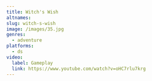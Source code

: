 ```yaml
---
title: Witch's Wish
altnames:
slug: witch-s-wish
image: /images/35.jpg
genres:
  - adventure
platforms:
  - ds
video:
  label: Gameplay
  link: https://www.youtube.com/watch?v=oHC7rlu7krg
---
```

